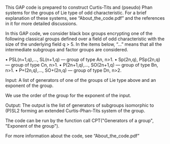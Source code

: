 This GAP code is prepared to construct Curtis-Tits and (pseudo) Phan systems for the groups of Lie type of odd characteristic. For a brief explanation of these systems, see “About_the_code.pdf” and the references in it for more detailed discussions.

In this GAP code, we consider black box groups encrypting one of the following classical groups defined over a field of odd characteristic with the size of the underlying field q > 5. In the items below, “…” means that all the intermediate subgroups and factor groups are considered. 

• PSL(n+1,q),…, SL(n+1,q) — group of type An, n>1.
• Sp(2n,q), PSp(2n,q) — group of type Cn, n>1.
• P(2n+1,q),…, SO(2n+1,q) — group of type Bn, n>1.
• P+(2n,q),…, SO+(2n,q) — group of type Dn, n>2.

Input: A list of generators of one of the groups of Lie type above and an exponent of the group. 

We use the order of the group for the exponent of the input.

Output: The output is the list of generators of subgroups isomorphic to (P)SL2 forming an extended Curtis-Phan-Tits system of the group.

The code can be run by the function call CPT("Generators of a group", "Exponent of the group").

For more information about the code, see “About_the_code.pdf”


